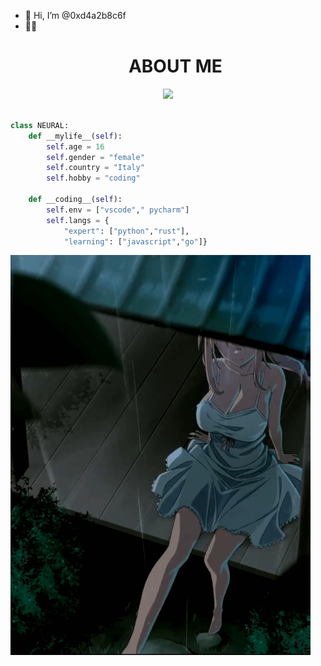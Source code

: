 - 👋 Hi, I’m @0xd4a2b8c6f
- 👀💗 <h1 align="center">ABOUT ME</h1>
<p align="center">
    <img src="sleepy-anime-girl.gif">
  <br><br>
</p>

```python
class NEURAL:
    def __mylife__(self):
        self.age = 16
        self.gender = "female"
        self.country = "Italy"
        self.hobby = "coding"

    def __coding__(self):
        self.env = ["vscode"," pycharm"]
        self.langs = {
            "expert": ["python","rust"],
            "learning": ["javascript","go"]}
```
![Footer](./ymd730oe6vnc1.gif)
